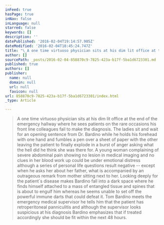 ```yaml
---
inFeed: true
hasPage: true
inNav: false
inLanguage: null
starred: false
keywords: []
description: ''
datePublished: '2016-02-04T19:14:57.905Z'
dateModified: '2016-02-04T18:45:24.747Z'
title: "\_A one time virtuoso physician sits at his dim lit office at the end of the emergency hallway where he sees patients on the rare occasions his front line colleagues fail to make the diagnosis. The ladies sit and wait for an opening sentence from Dr. Bardino while he holds his forehead with one hand and fumbles a pen over a sheet of paper with the other leaving the patient to finally explode in a burst of anger asking what the hell did he think she was there for. A young woman complaining of severe abdominal pain showing no lesion in medical imaging and no clues in her blood work up could be under emotional distress although a series of personal life questions result negative – except when he asks her about her father, what is accompanied by an outrageous remark from mother sitting next to her. Looking deeply for the patient´s disease makes Bardino fall into a dark space where he finds himself attached to a mass of entangled tissue and spines that is about to engulf him whereas he seems unable to set off the powerful immune darts that could defeat it. Tom Bardino meets the emergency medical supervisor he tells him that the patient has retroperitoneal panniculitis and although the supervisor looks suspicious at his diagnosis Bardino emphasizes that if treated accordingly she should be fit within the next 48 hours."
author: []
sourcePath: _posts/2016-02-04-858870c9-7825-423a-b17f-5ba1d6723301.md
published: true
authors: []
publisher:
  name: null
  domain: null
  url: null
  favicon: null
url: 858870c9-7825-423a-b17f-5ba1d6723301/index.html
_type: Article

---
```

> A one time virtuoso physician sits at his dim lit office at the end of the emergency hallway where he sees patients on the rare occasions his front line colleagues fail to make the diagnosis. The ladies sit and wait for an opening sentence from Dr. Bardino while he holds his forehead with one hand and fumbles a pen over a sheet of paper with the other leaving the patient to finally explode in a burst of anger asking what the hell did he think she was there for. A young woman complaining of severe abdominal pain showing no lesion in medical imaging and no clues in her blood work up could be under emotional distress although a series of personal life questions result negative -- except when he asks her about her father, what is accompanied by an outrageous remark from mother sitting next to her. Looking deeply for the patient´s disease makes Bardino fall into a dark space where he finds himself attached to a mass of entangled tissue and spines that is about to engulf him whereas he seems unable to set off the powerful immune darts that could defeat it. Tom Bardino meets the emergency medical supervisor he tells him that the patient has retroperitoneal panniculitis and although the supervisor looks suspicious at his diagnosis Bardino emphasizes that if treated accordingly she should be fit within the next 48 hours.